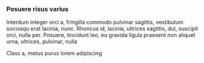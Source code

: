 ### Posuere risus varius

Interdum integer orci a, fringilla commodo pulvinar sagittis, vestibulum sociosqu erat lacinia, nunc. Rhoncus id, lacinia, ultrices sagittis, dui, suscipit orci, nulla per. Posuere, tincidunt leo, eu gravida ligula praesent non aliquet urna, ultrices, pulvinar, nulla

Class a, metus purus lorem adipiscing



